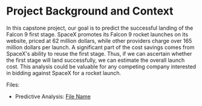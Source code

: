 # Project Background and Context

In this capstone project, our goal is to predict the successful landing of the Falcon 9 first stage. SpaceX promotes its Falcon 9 rocket launches on its website, priced at 62 million dollars, while other providers charge over 165 million dollars per launch. A significant part of the cost savings comes from SpaceX's ability to reuse the first stage. Thus, if we can ascertain whether the first stage will land successfully, we can estimate the overall launch cost. This analysis could be valuable for any competing company interested in bidding against SpaceX for a rocket launch. 


Files:
- Predictive Analysis: [File Name](SpaceX_Machine_Learning_Prediction_Part_5.ipynb)
